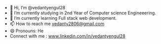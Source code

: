 - 👋 Hi, I’m @vedantyengul28
- 👀 I’m currently studying in 2nd Year of Computer science Engineeering.
- 🌱 I’m currently learning Full stack web development.
- 📫 How to reach me vedanty2806@gmail.com
- 😄 Pronouns: He
- Connect with me : www.linkedin.com/in/vedantyengul28

 

<!---
vedantyengul28/vedantyengul28 is a ✨ special ✨ repository because its `README.md` (this file) appears on your GitHub profile.
You can click the Preview link to take a look at your changes.
--->
